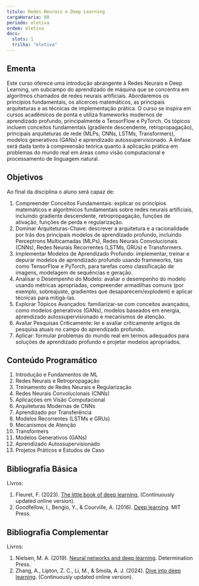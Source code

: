 ```yaml
---
titulo: Redes Neurais e Deep Learning
cargaHoraria: 80
periodo: eletiva
ordem: eletiva
docs:
  slots: 1
  trilha: "eletiva"
---
```


## Ementa

Este curso oferece uma introdução abrangente à Redes Neurais e Deep Learning, um subcampo do aprendizado de máquina que se concentra em algoritmos chamados de redes neurais artificiais. Abordaremos os princípios fundamentais, os alicerces matemáticos, as principais arquiteturas e as técnicas de implementação prática. O curso se inspira em cursos acadêmicos de ponta e utiliza frameworks modernos de aprendizado profundo, principalmente o TensorFlow e PyTorch. Os tópicos incluem conceitos fundamentais (gradiente descendente, retropropagação), principais arquiteturas de rede (MLPs, CNNs, LSTMs, Transformers), modelos generativos (GANs) e aprendizado autossupervisionado. A ênfase será dada tanto à compreensão teórica quanto à aplicação prática em problemas do mundo real em áreas como visão computacional e processamento de linguagem natural.


## Objetivos

Ao final da disciplina o aluno será capaz de:

1. Compreender Conceitos Fundamentais: explicar os princípios matemáticos e algorítmicos fundamentais sobre redes neurais artificiais, incluindo gradiente descendente, retropropagação, funções de ativação, funções de perda e regularização.
1. Dominar Arquiteturas-Chave: descrever a arquitetura e a racionalidade por trás dos principais modelos de aprendizado profundo, incluindo Perceptrons Multicamadas (MLPs), Redes Neurais Convolucionais (CNNs), Redes Neurais Recorrentes (LSTMs, GRUs) e Transformers.
1. Implementar Modelos de Aprendizado Profundo: implementar, treinar e depurar modelos de aprendizado profundo usando frameworks, tais como TensorFlow e PyTorch, para tarefas como classificação de imagens, modelagem de sequências e geração.
1. Analisar o Desempenho do Modelo: avaliar o desempenho do modelo usando métricas apropriadas, compreender armadilhas comuns (por exemplo, sobreajuste, gradientes que desaparecem/explodem) e aplicar técnicas para mitigá-las.
1. Explorar Tópicos Avançados: familiarizar-se com conceitos avançados, como modelos generativos (GANs), modelos baseados em energia, aprendizado autossupervisionado e mecanismos de atenção.
1. Avaliar Pesquisas Criticamente: ler e avaliar criticamente artigos de pesquisa atuais no campo do aprendizado profundo.
1. Aplicar: formular problemas do mundo real em termos adequados para soluções de aprendizado profundo e projetar modelos apropriados.


## Conteúdo Programático

1. Introdução e Fundamentos de ML
1. Redes Neurais e Retropropagação  
1. Treinamento de Redes Neurais e Regularização
1. Redes Neurais Convolucionais (CNNs)
1. Aplicações em Visão Computacional
1. Arquiteturas Modernas de CNNs
1. Aprendizado por Transferência
1. Modelos Recorrentes (LSTMs e GRUs)  
1. Mecanismos de Atenção
1. Transformers
1. Modelos Generativos (GANs)
1. Aprendizado Autossupervisionado
1. Projetos Práticos e Estudos de Caso


## Bibliografia Básica

Livros:

1. Fleuret, F. (2023). [The little book of deep learning](https://fleuret.org/lbdl), (Continuously updated online version).
1. Goodfellow, I., Bengio, Y., & Courville, A. (2016). [Deep learning](https://www.deeplearningbook.org/). MIT Press.

## Bibliografia Complementar

Livros:

1. Nielsen, M. A. (2019). [Neural networks and deep learning](http://neuralnetworksanddeeplearning.com/). Determination Press.
1. Zhang, A., Lipton, Z. C., Li, M., & Smola, A. J. (2024). [Dive into deep learning](https://d2l.ai/). (Continuously updated online version).
